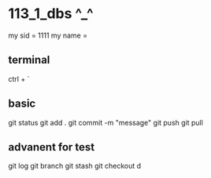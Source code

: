 # 113_1_dbs ^_^

my sid = 1111
my name =

## terminal

ctrl + `

## basic

git status
git add .
git commit -m "message"
git push
git pull

## advanent for test

git log
git branch
git stash
git checkout
d
